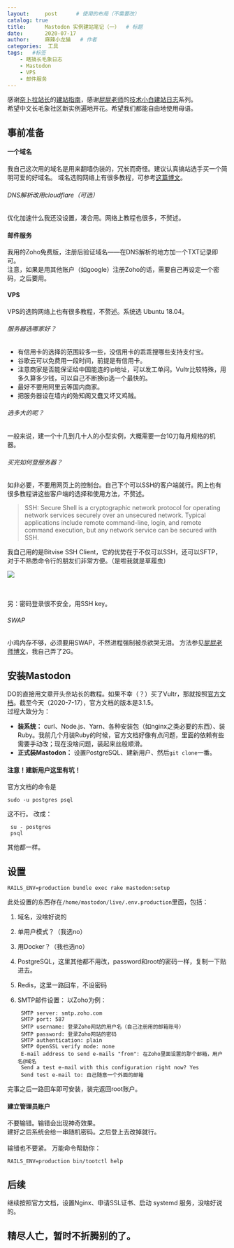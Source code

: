 ```yaml
---
layout:     post   	  # 使用的布局（不需要改）
catalog: true
title:      Mastodon 实例建站笔记（一）	# 标题 
date:       2020-07-17 	
author:     麻辣小龙猫 	# 作者
categories:  工具					
tags:	#标签
    - 瞎搞长毛象日志
    - Mastodon
    - VPS
    - 邮件服务
---
```


感谢[奈卜拉站长](https://nebula.moe/@neb)的[建站指南](https://i.nebula.moe/posts/2019-09-13-mastodon/)，感谢[屁屁老师](https://pullopen.xyz/@flyover)的[技术小白建站日志](https://pullopen.xyz/@flyover/104489942913001633)系列。
<br>
希望中文长毛象社区新实例遍地开花。希望我们都能自由地使用母语。

## 事前准备

#### 一个域名
我自己这次用的域名是用来翻墙伪装的，冗长而奇怪。建议认真搞站选手买一个简明可爱的好域名。
域名选购网络上有很多教程，可参考[这篇博文](https://www.jianshu.com/p/a07ef52bf3a7)。

###### DNS解析改用cloudflare（可选）
优化加速什么我还没设置，凑合用。网络上教程也很多，不赘述。

#### 邮件服务
我用的Zoho免费版，注册后验证域名——在DNS解析的地方加一个TXT记录即可。<br>
注意，如果是用其他账户（如google）注册Zoho的话，需要自己再设定一个密码，之后要用。

#### VPS
VPS的选购网络上也有很多教程，不赘述。系统选 Ubuntu 18.04。

###### 服务器选哪家好？
* 有信用卡的选择的范围较多一些，没信用卡的乖乖搜哪些支持支付宝。
* 谷歌云可以免费用一段时间，前提是有信用卡。
* 注意商家是否能保证给中国能连的ip地址，可以发工单问。Vultr比较特殊，用多久算多少钱，可以自己不断换ip选一个最快的。
* 最好不要用阿里云等国内商家。
* 把服务器设在墙内的殆知阁又蠢又坏又鸡贼。

###### 选多大的呢？
一般来说，建一个十几到几十人的小型实例，大概需要一台10刀每月规格的机器。

###### 买完如何登服务器？
如非必要，不要用网页上的控制台。自己下个可以SSH的客户端就行。网上也有很多教程讲这些客户端的选择和使用方法，不赘述。

> SSH: Secure Shell is a cryptographic network protocol for operating network services securely over an unsecured network. Typical applications include remote command-line, login, and remote command execution, but any network service can be secured with SSH.

我自己用的是Bitvise SSH Client，它的优势在于不仅可以SSH，还可以SFTP，对于不熟悉命令行的朋友们非常方便。（是啦我就是草履虫）

![](https://naive.xjmaoyaoyao.monster/malaxiaolongmao/MLXLMblogPictures/master/images/image_20200717114112864786.png)


<br><br>
另：密码登录很不安全，用SSH key。

###### SWAP
小鸡内存不够，必须要用SWAP，不然进程强制被杀欲哭无泪。
方法参见[屁屁老师博文](https://pullopenbluebox.wordpress.com/2020/06/16/cloudflare-nginx-swap-ssh/)，我自己弄了2G。

## 安装Mastodon
DO的直接用文章开头奈站长的教程。如果不幸（？）买了Vultr，那就按照[官方文档](https://docs.joinmastodon.org/admin/install/)。截至今天（2020-7-17），官方文档的版本是3.1.5。
<br>
过程大致分为：
*  **装系统：** curl、Node.js、Yarn、各种安装包（如nginx之类必要的东西）、装Ruby。我前几个月装Ruby的时候，官方文档好像有点问题，里面的依赖有些需要手动改；现在没啥问题，装起来丝般顺滑。
*  **正式装Mastodon：** 设置PostgreSQL、建新用户、然后`git clone`一番。

#### 注意！建新用户这里有坑！
官方文档的命令是

	sudo -u postgres psql

这不行。
改成：
    
     su - postgres
     psql

其他都一样。

## 设置
	
    RAILS_ENV=production bundle exec rake mastodon:setup

此处设置的东西存在`/home/mastodon/live/.env.production`里面，包括：

1. 域名，没啥好说的
2. 单用户模式？（我选no）
3. 用Docker？（我也选no）
4. PostgreSQL，这里其他都不用改，password和root的密码一样，复制一下贴进去。
5. Redis，这里一路回车，不设密码
6. SMTP邮件设置：
以Zoho为例：

        SMTP server: smtp.zoho.com
        SMTP port: 587
        SMTP username: 登录Zoho网站的用户名（自己注册用的邮箱账号）
        SMTP password: 登录Zoho网站的密码
        SMTP authentication: plain
        SMTP OpenSSL verify mode: none
        E-mail address to send e-mails "from": 在Zoho里面设置的那个邮箱，用户名@域名
        Send a test e-mail with this configuration right now? Yes
        Send test e-mail to: 自己随意一个外面的邮箱
        
完事之后一路回车即可安装，装完返回root账户。

#### 建立管理员账户
不要输错。输错会出现神奇效果。
<br>
建好之后系统会给一串随机密码。之后登上去改掉就行。
<br><br>
输错也不要紧。
万能命令帮助你：

	RAILS_ENV=production bin/tootctl help

## 后续
继续按照官方文档，设置Nginx、申请SSL证书、启动 systemd 服务，没啥好说的。

## 精尽人亡，暂时不折腾别的了。